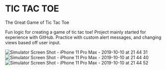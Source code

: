 # TIC TAC TOE
The Great Game of Tic Tac Toe

Fun logic for creating a game of tic tac toe! Project mainly started for experience with GitHub.
Practice with custom alert messages, and changing views based off user input. 

![Simulator Screen Shot - iPhone 11 Pro Max - 2019-10-10 at 21 44 31](https://user-images.githubusercontent.com/51837075/66623271-1d4b0680-eba8-11e9-8b9f-3c3eb7b4ba9f.png)
![Simulator Screen Shot - iPhone 11 Pro Max - 2019-10-10 at 21 44 40](https://user-images.githubusercontent.com/51837075/66623276-220fba80-eba8-11e9-8b43-9fc8140ad566.png)
![Simulator Screen Shot - iPhone 11 Pro Max - 2019-10-10 at 21 44 52](https://user-images.githubusercontent.com/51837075/66623278-26d46e80-eba8-11e9-945d-eeef0a6f29f6.png)
